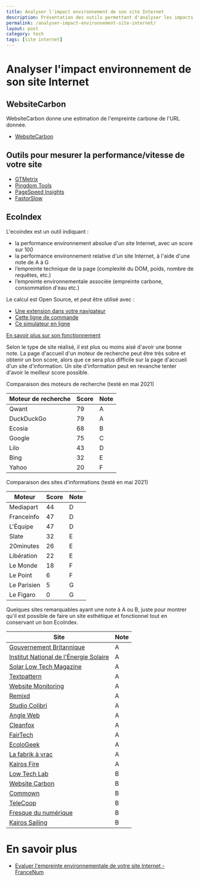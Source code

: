 ```yaml
---
title: Analyser l'impact environnement de son site Internet
description: Présentation des outils permettant d'analyser les impacts environnementaux de son site Internet
permalink: /analyser-impact-environnement-site-internet/
layout: post
category: tech
tags: [site internet]
---
```


# Analyser l'impact environnement de son site Internet

## WebsiteCarbon

WebsiteCarbon donne une estimation de l'empreinte carbone de l'URL donnée.

* [WebsiteCarbon](https://www.websitecarbon.com)

## Outils pour mesurer la performance/vitesse de votre site

* [GTMetrix](https://gtmetrix.com)
* [Pingdom Tools](https://tools.pingdom.com)
* [PageSpeed Insights](https://developers.google.com/speed/pagespeed/insights/?hl=fr)
* [FastorSlow](https://www.fastorslow.com)

## EcoIndex

L'ecoindex est un outil indiquant :
* la performance environnement absolue d'un site Internet, avec un score sur 100
* la performance environnement relative d'un site Internet, à l'aide d'une note de A à G
* l’empreinte technique de la page (complexité du DOM, poids, nombre de requêtes, etc.)
* l’empreinte environnementale associée (empreinte carbone, consommation d'eau etc.)

Le calcul est Open Source, et peut être utilisé avec :
* [Une extension dans votre navigateur](http://www.ecoindex.fr)
* [Cette ligne de commande](https://github.com/cnumr/ecoindex_cli)
* [Ce simulateur en ligne](https://rachelwe.github.io/Simulateur-ecoindex)

[En savoir plus sur son fonctionnement](http://www.ecoindex.fr/quest-ce-que-ecoindex)

Selon le type de site réalisé, il est plus ou moins aisé d'avoir une bonne note. La page d'accueil d'un moteur de recherche peut être très sobre et obtenir un bon score, alors que ce sera plus difficile sur la page d'accueil d'un site d'information. Un site d'information peut en revanche tenter d'avoir le meilleur score possible.

Comparaison des moteurs de recherche (testé en mai 2021)     

| Moteur de recherche         | Score           | Note            |
| --------------- | --------------- | --------------- |
| Qwant           | 79              | A |
| DuckDuckGo      | 79 | A |
| Ecosia          | 68 | B |
|    Google       |    75    | C |
|    Lilo         |    43    | D |
|    Bing         |    32    | E   |
|    Yahoo        |    20    | F   |

Comparaison des sites d'informations (testé en mai 2021)

| Moteur          | Score           | Note            |
| --------------- | --------------- | --------------- |
| Mediapart          | 44 | D |
| Franceinfo          | 47 | D |
| L'Équipe          | 47 | D |
|    Slate       |    32    | E |
|    20minutes       |    26    | E |
|    Libération       |    22    | E |
|    Le Monde         |    18    | F |
|    Le Point         |    6    | F   |
|    Le Parisien         |    5    | G   |
|    Le Figaro        |    0    | G   |

Quelques sites remarquables ayant une note à A ou B, juste pour montrer qu'il est possible de faire un site esthétique et fonctionnel tout en conservant un bon EcoIndex.

| Site          |  Note            |
| --------------- | --------------- | 
| [Gouvernement Britannique](https://www.gov.uk)          | A |
| [Institut National de l'Énergie Solaire](https://www.ines-solaire.org/) | A |
| [Solar Low Tech Magazine](https://solar.lowtechmagazine.com)          | A |
| [Textpattern](https://textpattern.com/)          | A |
| [Website Monitoring](https://www.appbeat.io/)          | A |
| [Remixd](https://www.remixd.com)          | A |
| [Studio Colibri](https://www.studiocolibri.be)          | A |
| [Angle Web](https://angleweb.fr)          | A |
| [Cleanfox](https://www.cleanfox.io)          | A |
| [FairTech](https://fairtec.io/)          | A |
| [EcoloGeek](https://www.ecologeek.fr)          | A |
| [La fabrik à vrac](https://www.lafabrikavrac.fr)          | A |
| [Kairos Fire](https://www.kairosfire.com)          | A |
| [Low Tech Lab](https://lowtechlab.org/fr)           | B |
| [Website Carbon](https://www.websitecarbon.com) |  B |
| [Commown](https://commown.coop) |  B |
| [TeleCoop](https://telecoop.fr) |  B |
| [Fresque du numérique](https://fresquedunumerique.org) |  B |
| [Kairos Sailing](https://www.kairos-jourdain.com) |  B |

# En savoir plus

* [Evaluer l'empreinte environnementale de votre site Internet - FranceNum](https://www.francenum.gouv.fr/comprendre-le-numerique/evaluer-lempreinte-environnementale-de-votre-site-internet)
